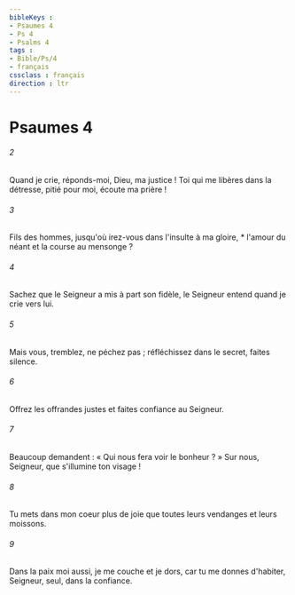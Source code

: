 ```yaml
---
bibleKeys : 
- Psaumes 4
- Ps 4
- Psalms 4
tags : 
- Bible/Ps/4
- français
cssclass : français
direction : ltr
---
```


# Psaumes 4

###### 2
Quand je crie, réponds-moi, Dieu, ma justice ! Toi qui me libères dans la détresse, pitié pour moi, écoute ma prière !
###### 3
Fils des hommes, jusqu'où irez-vous dans l'insulte à ma gloire, * l'amour du néant et la course au mensonge ?
###### 4
Sachez que le Seigneur a mis à part son fidèle, le Seigneur entend quand je crie vers lui.
###### 5
Mais vous, tremblez, ne péchez pas ; réfléchissez dans le secret, faites silence.
###### 6
Offrez les offrandes justes et faites confiance au Seigneur.
###### 7
Beaucoup demandent : « Qui nous fera voir le bonheur ? » Sur nous, Seigneur, que s'illumine ton visage !
###### 8
Tu mets dans mon coeur plus de joie que toutes leurs vendanges et leurs moissons.
###### 9
Dans la paix moi aussi, je me couche et je dors, car tu me donnes d'habiter, Seigneur, seul, dans la confiance.
